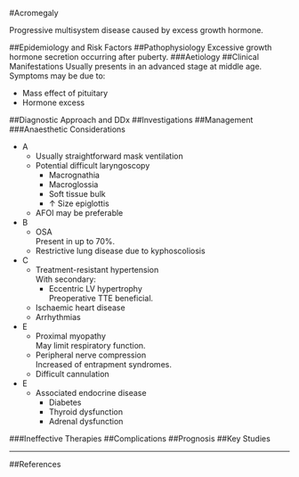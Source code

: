 #Acromegaly

Progressive multisystem disease caused by excess growth hormone.

##Epidemiology and Risk Factors
##Pathophysiology
Excessive growth hormone secretion occurring after puberty.
###Aetiology
##Clinical Manifestations
Usually presents in an advanced stage at middle age. Symptoms may be due to:
* Mass effect of pituitary
* Hormone excess


##Diagnostic Approach and DDx
##Investigations
##Management
###Anaesthetic Considerations
* A
	* Usually straightforward mask ventilation
	* Potential difficult laryngoscopy
		* Macrognathia
		* Macroglossia
		* Soft tissue bulk
		* ↑ Size epiglottis
	* AFOI may be preferable
* B
	* OSA  
	Present in up to 70%.
	* Restrictive lung disease due to kyphoscoliosis
* C
	* Treatment-resistant hypertension  
	With secondary:
		* Eccentric LV hypertrophy  
		Preoperative TTE beneficial.
	* Ischaemic heart disease
	* Arrhythmias
* E
	* Proximal myopathy  
	May limit respiratory function.
	* Peripheral nerve compression  
	Increased of entrapment syndromes.
	* Difficult cannulation
* E
	* Associated endocrine disease
		* Diabetes
		* Thyroid dysfunction
		* Adrenal dysfunction

###Ineffective Therapies
##Complications
##Prognosis
##Key Studies

---
##References

